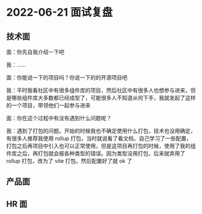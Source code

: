 # 2022-06-21 面试复盘

## 技术面

面：你先自我介绍一下吧

我：……

面：你能说一下的项目吗？你说一下的的开源项目吧

我：平时我看社区中有很多组件库的项目，然后社区中有很多人也想参与进来，但是哪些组件库大多数都已经成型了，可能很多人不知道从何下手，我就发起了这样的一个项目，带领他们一起参与进来

面：你在这个过程中有没有遇到什么问题呢？

我：遇到了打包的问题。开始的时候我也不确定使用什么打包，技术也没用确定，有很多人推荐我使用 rollup 打包，当时就说看了看文档，自己学习了一些配置，打包之后再项目中引入也可以正常使用，但是这项目再打包的时候，使用了我的组件库之后，再打包就会报各种类型的错误。因为类型没用打包，后来就弃用了 rollup 打包，改为了 vite 打包。然后配置好了就 ok 了

## 产品面

## HR 面
